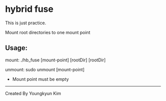 # hybrid fuse

This is just practice.

Mount root directories to one mount point


## Usage:  

mount: ./hb_fuse [mount-point] [rootDir] [rootDir]

unmount: sudo unmount [mount-point]

* Mount point must be empty

---

Created By Youngkyun Kim
